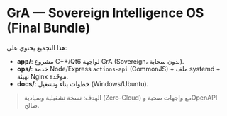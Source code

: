 # GrA — Sovereign Intelligence OS (Final Bundle)

هذا التجميع يحتوي على:

- **app/**: مشروع C++/Qt6 لواجهة GrA (Sovereign، بدون سحابة).
- **ops/**: خدمة Node/Express `actions-api` (CommonJS) + ملف systemd + تهيئة Nginx موحّدة.
- **docs/**: خطوات بناء وتشغيل (Windows/Ubuntu).

> الهدف: نسخة تشغيلية وسيادية (Zero-Cloud) مع واجهات صحية وOpenAPI صالح.

